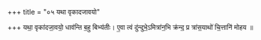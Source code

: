 +++
title = "०५ यथा वृकादजावयो"

+++
यथा॒ वृका॑दजा॒वयो॒ धाव॑न्ति ब॒हु बिभ्य॑तीः। ए॒वा त्वं दु॑न्दुभे॒ऽमित्रा॑न॒भि क्र॑न्द॒ प्र त्रा॑स॒याथो॑ चि॒त्तानि॑ मोहय ॥